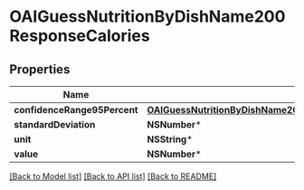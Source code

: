 # OAIGuessNutritionByDishName200ResponseCalories

## Properties
Name | Type | Description | Notes
------------ | ------------- | ------------- | -------------
**confidenceRange95Percent** | [**OAIGuessNutritionByDishName200ResponseCaloriesConfidenceRange95Percent***](OAIGuessNutritionByDishName200ResponseCaloriesConfidenceRange95Percent.md) |  | 
**standardDeviation** | **NSNumber*** |  | 
**unit** | **NSString*** |  | 
**value** | **NSNumber*** |  | 

[[Back to Model list]](../README.md#documentation-for-models) [[Back to API list]](../README.md#documentation-for-api-endpoints) [[Back to README]](../README.md)


